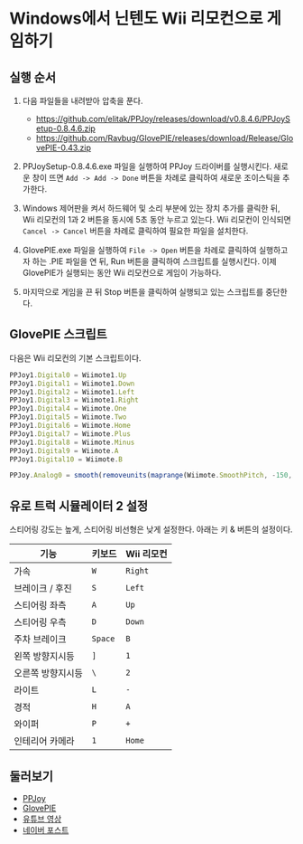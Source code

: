 # Windows에서 닌텐도 Wii 리모컨으로 게임하기

## 실행 순서

1. 다음 파일들을 내려받아 압축을 푼다.
	* <https://github.com/elitak/PPJoy/releases/download/v0.8.4.6/PPJoySetup-0.8.4.6.zip>
	* <https://github.com/Ravbug/GlovePIE/releases/download/Release/GlovePIE-0.43.zip>

2. PPJoySetup-0.8.4.6.exe 파일을 실행하여 PPJoy 드라이버를 실행시킨다. 새로운 창이 뜨면 `Add -> Add ->
	Done` 버튼을 차례로 클릭하여 새로운 조이스틱을 추가한다.

3. Windows 제어판을 켜서 하드웨어 및 소리 부분에 있는 장치 추가를 클릭한 뒤, Wii 리모컨의 1과 2 버튼을 동시에 5초 동안
	누르고 있는다. Wii 리모컨이 인식되면 `Cancel -> Cancel` 버튼을 차례로 클릭하여 필요한 파일을 설치한다.

4. GlovePIE.exe 파일을 실행하여 `File -> Open` 버튼을 차례로 클릭하여 실행하고자 하는 .PIE 파일을 연 뒤, Run
	버튼을 클릭하여 스크립트를 실행시킨다. 이제 GlovePIE가 실행되는 동안 Wii 리모컨으로 게임이 가능하다.

5. 마지막으로 게임을 끈 뒤 Stop 버튼을 클릭하여 실행되고 있는 스크립트를 중단한다.

## GlovePIE 스크립트

다음은 Wii 리모컨의 기본 스크립트이다.

```js
PPJoy1.Digital0 = Wiimote1.Up
PPJoy1.Digital1 = Wiimote1.Down
PPJoy1.Digital2 = Wiimote1.Left
PPJoy1.Digital3 = Wiimote1.Right
PPJoy1.Digital4 = Wiimote.One
PPJoy1.Digital5 = Wiimote.Two
PPJoy1.Digital6 = Wiimote.Home
PPJoy1.Digital7 = Wiimote.Plus
PPJoy1.Digital8 = Wiimote.Minus
PPJoy1.Digital9 = Wiimote.A
PPJoy1.Digital10 = Wiimote.B

PPJoy.Analog0 = smooth(removeunits(maprange(Wiimote.SmoothPitch, -150, 150, -1, 1)))
```

## 유로 트럭 시뮬레이터 2 설정

스티어링 강도는 높게, 스티어링 비선형은 낮게 설정한다. 아래는 키 & 버튼의 설정이다.

| 기능 | 키보드 | Wii 리모컨 |
| - | - | - |
| 가속 | `W` | `Right` |
| 브레이크 / 후진 | `S` |`Left` |
| 스티어링 좌측 | `A` |`Up` |
| 스티어링 우측 | `D` |`Down` |
| 주차 브레이크 | `Space` |`B` |
| 왼쪽 방향지시등 | `]` |`1` |
| 오른쪽 방향지시등 | `\` |`2` |
| 라이트 | `L` |`-` |
| 경적 | `H` |`A` |
| 와이퍼 | `P` |`+` |
| 인테리어 카메라 | `1` |`Home` |

## 둘러보기

* [PPJoy](https://github.com/elitak/PPJoy)
* [GlovePIE](https://github.com/Ravbug/GlovePIE)
* [유튜브 영상](https://www.youtube.com/watch?v=QH6h2dO_eYY)
* [네이버 포스트](https://m.blog.naver.com/truecg/10154582210)
